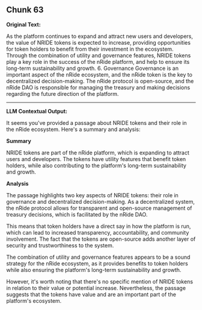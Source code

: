 ## Chunk 63

**Original Text:**

As the platform continues to expand and attract new users and developers, the
value of NRIDE tokens is expected to increase, providing opportunities for token holders to benefit from
their investment in the ecosystem. Through the combination of utility and governance features, NRIDE tokens play a key role in the success of the nRide platform, and help to ensure its long-term sustainability and
growth. 6. Governance
Governance is an important aspect of the nRide ecosystem, and the nRide token is the key to decentralized
decision-making. The nRide protocol is open-source, and the nRide DAO is responsible for managing the
treasury and making decisions regarding the future direction of the platform.

---

**LLM Contextual Output:**

It seems you've provided a passage about NRIDE tokens and their role in the nRide ecosystem. Here's a summary and analysis:

**Summary**

NRIDE tokens are part of the nRide platform, which is expanding to attract users and developers. The tokens have utility features that benefit token holders, while also contributing to the platform's long-term sustainability and growth.

**Analysis**

The passage highlights two key aspects of NRIDE tokens: their role in governance and decentralized decision-making. As a decentralized system, the nRide protocol allows for transparent and open-source management of treasury decisions, which is facilitated by the nRide DAO.

This means that token holders have a direct say in how the platform is run, which can lead to increased transparency, accountability, and community involvement. The fact that the tokens are open-source adds another layer of security and trustworthiness to the system.

The combination of utility and governance features appears to be a sound strategy for the nRide ecosystem, as it provides benefits to token holders while also ensuring the platform's long-term sustainability and growth.

However, it's worth noting that there's no specific mention of NRIDE tokens in relation to their value or potential increase. Nevertheless, the passage suggests that the tokens have value and are an important part of the platform's ecosystem.

